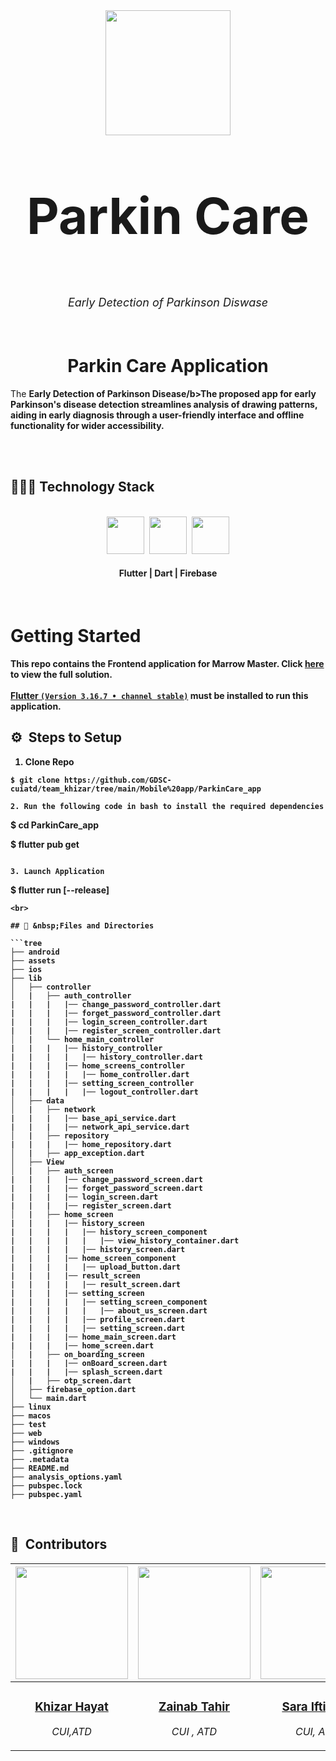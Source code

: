<div align="center">
    <div >
        <img width="200px" borderRadius="50" src="https://github.com/GDSC-cuiatd/team_khizar/assets/102031123/a4b48fe1-76e2-4673-b9cd-5072dee71c47" alt=""/>
    </div>
    <div >
    <p style="font-size:80px;"><b>Parkin Care</b></p>
            <p style="font-size:18px"><i>Early Detection of Parkinson Diswase</i></p>
    </div>      
           
       
     
</div>
<br>

<h1 align="center">Parkin Care Application</h1>

The <b>Early Detection of Parkinson Disease/b>The proposed app for early Parkinson's disease detection streamlines analysis of drawing patterns, aiding in early diagnosis through a user-friendly interface and offline functionality for wider accessibility.
<br>
<br>
  <div >
        <img  src="https://github.com/GDSC-cuiatd/team_khizar/assets/102031123/6da35585-9010-448e-bf8e-0c0cafb738d3" alt=""/>
    </div>
<be>
<br>
<h2>👨🏻‍💻 Technology Stack</h2>
<br />
<div align="center">
    <kbd>
        <img height="60" src="https://github.com/GDSC-cuiatd/team_khizar/assets/102031123/0886050f-dcb0-4f47-8ab1-3ef39c0a7c6c"/>
    </kbd>
    <kbd>
        <img height="60" src="https://github.com/GDSC-cuiatd/team_khizar/assets/102031123/3a1a776e-c36a-42f4-a86a-63e9098401eb"/>
    </kbd>
    <kbd>
        <img height="60" src="https://github.com/GDSC-cuiatd/team_khizar/assets/102031123/e411579e-1281-4d19-8851-3d9a6a0cc51e"/>
    </kbd>
    <h4>Flutter | Dart | Firebase</h4>
</div>

<br>

# Getting Started

This repo contains the <b>Frontend application</b> for Marrow Master. Click [here](https://github.com/GDSC-cuiatd/marrow_master) to view the full solution.
<br><br>
[Flutter `(Version 3.16.7 • channel stable)`](https://docs.flutter.dev/get-started/install) must be installed to run this application.

## ⚙️ &nbsp;Steps to Setup

1. Clone Repo

```
$ git clone https://github.com/GDSC-cuiatd/team_khizar/tree/main/Mobile%20app/ParkinCare_app

2. Run the following code in bash to install the required dependencies

```
$ cd ParkinCare_app

$ flutter pub get
```

3. Launch Application

```
$ flutter run [--release]
```
<br>

## 🔑 &nbsp;Files and Directories

```tree
├── android
├── assets
├── ios
├── lib
│   ├── controller
│   |   ├── auth_controller
|   |   |   |── change_password_controller.dart
|   |   |   |── forget_password_controller.dart
|   |   |   |── login_screen_controller.dart
|   |   |   |── register_screen_controller.dart
│   |   └── home_main_controller
|   |   |   |── history_controller
|   |   |   |   |── history_controller.dart
|   |   |   |── home_screens_controller
|   |   |   |   |── home_controller.dart
|   |   |   |── setting_screen_controller
|   |   |   |   |── logout_controller.dart
│   ├── data
│   |   ├── network
|   |   |   |── base_api_service.dart
|   |   |   |── network_api_service.dart
│   |   ├── repository
|   |   |   |── home_repository.dart
│   |   ├── app_exception.dart
│   ├── View
│   |   ├── auth_screen
|   |   |   |── change_password_screen.dart
|   |   |   |── forget_password_screen.dart
|   |   |   |── login_screen.dart
|   |   |   |── register_screen.dart
│   |   ├── home_screen
|   |   |   |── history_screen
|   |   |   |   |── history_screen_component
|   |   |   |   |   |── view_history_container.dart
|   |   |   |   |── history_screen.dart
|   |   |   |── home_screen_component
|   |   |   |   |── upload_button.dart
|   |   |   |── result_screen
|   |   |   |   |── result_screen.dart
|   |   |   |── setting_screen
|   |   |   |   |── setting_screen_component
|   |   |   |   |   |── about_us_screen.dart
|   |   |   |   |── profile_screen.dart
|   |   |   |   |── setting_screen.dart
|   |   |   |── home_main_screen.dart
|   |   |   |── home_screen.dart
│   |   ├── on_boarding_screen
|   |   |   |── onBoard_screen.dart
|   |   |   |── splash_screen.dart
│   |   ├── otp_screen.dart
│   ├── firebase_option.dart
│   └── main.dart
├── linux
├── macos
├── test
├── web
├── windows
├── .gitignore
├── .metadata
├── README.md
├── analysis_options.yaml
├── pubspec.lock
├── pubspec.yaml
```

<br>

## 👥 &nbsp;Contributors
| <a href="https://github.com/chayhuixiang"><img width="180px" src="https://github.com/GDSC-cuiatd/team_khizar/assets/144155704/56008893-bb68-413a-99d7-32a87fcd76fe" alt=""/></a> | <a href="https://github.com/raeesazam"><img width="180px" src="https://github.com/GDSC-cuiatd/team_khizar/assets/144155704/b3a5e7ae-3597-4dcb-bb29-2df35d1e78a6" alt=""/></a> | <a href="https://github.com/askhan963"><img width="180px" src="https://github.com/GDSC-cuiatd/team_khizar/assets/144155704/c5a71c87-4f71-40a9-b361-9cc58a26def1" alt=""/></a> | <a href="https://github.com/askhan963"><img width="180px" src="https://github.com/GDSC-cuiatd/team_khizar/assets/144155704/0766d97a-d42d-4f8e-9cae-feb542e81dc9" alt=""/></a> |
| ---------------------------------------------------------------------------------------------------------------------------------------------------------------------------------------------------------------------------------- | ----------------------------------------------------------------------------------------------------------------------------------------------------------------------------------------------------------------------------------- | -------------------------------------------------------------------------------------------------------------------------------------------------------------------------------------------------------------------------- | ----------------------------------------------------------------------------------------------------------------------------------------------------------------------------------------------------------------------------- |
| <div align="center"><h3><b><a href="https://github.com/roboraees07">Khizar Hayat</a></b></h3><p><i>CUI,ATD</i></p></div>                                                                               | <div align="center"><h3><b><a href="https://github.com/askhan963">Zainab Tahir</a></b></h3></a><p><i>CUI , ATD</i></p></div>                                                                          | <div align="center"><h3><b><a href="https://github.com/askhan963">Sara Iftikhar</a></b></h3></a><p><i>CUI, ATD</i></p></div></a>                                                               | <div align="center"><h3><b><a href="https://github.com/ongjx16">Nayab Zahra</a></b></h3></a><p><i>CUI, ATD</i></p></div>           



